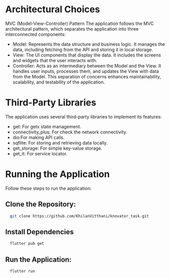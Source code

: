 # Architectural Choices
MVC (Model-View-Controller) Pattern
The application follows the MVC architectural pattern, which separates the application into three interconnected components:

- Model: Represents the data structure and business logic. It manages the data, including fetching from the API and storing it in local storage.
- View: The UI components that display the data. It includes the screens and widgets that the user interacts with.
- Controller: Acts as an intermediary between the Model and the View. It handles user inputs, processes them, and updates the View with data from the Model.
  This separation of concerns enhances maintainability, scalability, and testability of the application.

# Third-Party Libraries
The application uses several third-party libraries to implement its features:

- get: For getx state management.
- connectivity_plus: For check the network connectivity.
- dio:For making API calls.
- sqflite: For storing and retrieving data locally.
- get_storage: For simple key-value storage.
- get_it: For service locator.


# Running the Application
Follow these steps to run the application:

## Clone the Repository:

```bash
  git clone https://github.com/KhilanVitthani/knovator_task.git
```

## Install Dependencies

```bash
  flutter pub get
```
## Run the Application:

```bash
  flutter run
```
